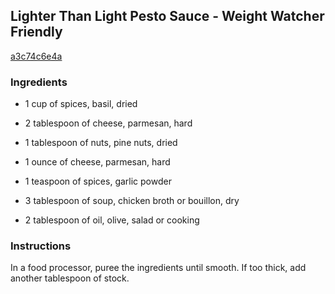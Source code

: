 ## Lighter Than Light Pesto Sauce - Weight Watcher Friendly

[a3c74c6e4a](http://www.food.com/recipe/lighter-than-light-pesto-sauce-weight-watcher-friendly-453809)

### Ingredients

 - 1 cup of spices, basil, dried

 - 2 tablespoon of cheese, parmesan, hard

 - 1 tablespoon of nuts, pine nuts, dried

 - 1 ounce of cheese, parmesan, hard

 - 1 teaspoon of spices, garlic powder

 - 3 tablespoon of soup, chicken broth or bouillon, dry

 - 2 tablespoon of oil, olive, salad or cooking

### Instructions

In a food processor, puree the ingredients until smooth. If too thick, add another tablespoon of stock.